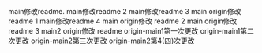 main修改readme.
main修改readme 2
main修改readme 3
main origin修改 readme 1
main修改readme 4
main origin修改 readme 2
main origin修改 readme 3
main2 origin修改 readme
origin-main1第一次更改
origin-main1第二次更改
origin-main2第三次更改
origin-main2第4(四)次更改